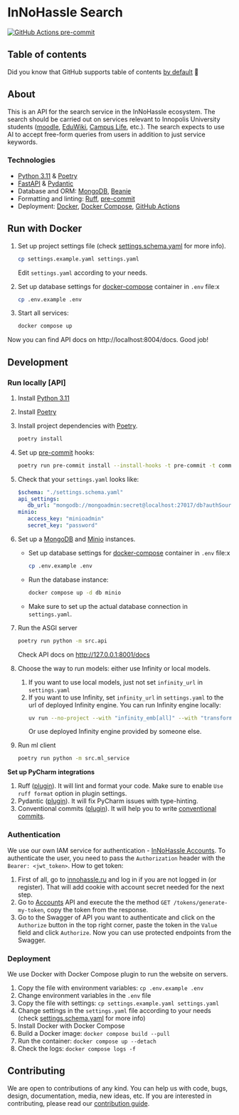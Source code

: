 # InNoHassle Search

[![GitHub Actions pre-commit](https://img.shields.io/github/actions/workflow/status/one-zero-eight/search/pre-commit.yaml?label=pre-commit)](https://github.com/one-zero-eight/search/actions)

## Table of contents

Did you know that GitHub supports table of
contents [by default](https://github.blog/changelog/2021-04-13-table-of-contents-support-in-markdown-files/) 🤔

## About

This is an API for the search service in the InNoHassle ecosystem. The search should be carried out on services relevant to Innopolis University students ([moodle](https://moodle.innopolis.university/), [EduWiki](https://eduwiki.innopolis.university/index.php/AcademicCalendar), [Campus Life](http://campuslife.innopolis.ru/), etc.). The search expects to use AI to accept free-form queries from users in addition to just service keywords.

### Technologies

- [Python 3.11](https://www.python.org/downloads/) & [Poetry](https://python-poetry.org/docs/)
- [FastAPI](https://fastapi.tiangolo.com/) & [Pydantic](https://docs.pydantic.dev/latest/)
- Database and ORM: [MongoDB](https://www.mongodb.com/), [Beanie](https://beanie-odm.dev/)
- Formatting and linting: [Ruff](https://docs.astral.sh/ruff/), [pre-commit](https://pre-commit.com/)
- Deployment: [Docker](https://www.docker.com/), [Docker Compose](https://docs.docker.com/compose/),
  [GitHub Actions](https://github.com/features/actions)

## Run with Docker

1. Set up project settings file (check [settings.schema.yaml](../InNoHassle-Search/settings.schema.yaml) for more info).
   ```bash
   cp settings.example.yaml settings.yaml
   ```
   Edit `settings.yaml` according to your needs.
2. Set up database settings for [docker-compose](https://docs.docker.com/compose/) container
      in `.env` file:х
      ```bash
      cp .env.example .env
      ```

1. Start all services:
   ```bash
   docker compose up
   ```

Now you can find API docs on http://localhost:8004/docs. Good job!


## Development

### Run locally [API]

1. Install [Python 3.11](https://www.python.org/downloads/)
2. Install [Poetry](https://python-poetry.org/docs/)
3. Install project dependencies with [Poetry](https://python-poetry.org/docs/cli/#options-2).
   ```bash
   poetry install
   ```
4. Set up [pre-commit](https://pre-commit.com/) hooks:

   ```bash
   poetry run pre-commit install --install-hooks -t pre-commit -t commit-msg
   ```
5. Check that your `settings.yaml` looks like:
   ```yaml
   $schema: "./settings.schema.yaml"
   api_settings:
      db_url: "mongodb://mongoadmin:secret@localhost:27017/db?authSource=admin"
   minio:
      access_key: "minioadmin"
      secret_key: "password"
   ```
6. Set up a [MongoDB](https://www.mongodb.com/) and [Minio](https://min.io/) instances.

    - Set up database settings for [docker-compose](https://docs.docker.com/compose/) container
      in `.env` file:х
      ```bash
      cp .env.example .env
      ```
    - Run the database instance:
      ```bash
      docker compose up -d db minio
      ```
    - Make sure to set up the actual database connection in `settings.yaml`.
7. Run the ASGI server
   ```bash
   poetry run python -m src.api
   ```
   Check API docs on http://127.0.0.1:8001/docs

8. Choose the way to run models: either use Infinity or local models.
   1. If you want to use local models, just not set `infinity_url` in `settings.yaml`
   2. If you want to use Infinity, set `infinity_url` in `settings.yaml` to the url of deployed Infinity engine.
      You can run Infinity engine locally:
      ```bash
      uv run --no-project --with "infinity_emb[all]" --with "transformers<4.49" infinity_emb v2 --model-id jinaai/jina-embeddings-v3 --model-id jinaai/jina-reranker-v2-base-multilingual
      ```
      Or use deployed Infinity engine provided by someone else.

9. Run ml client
   ```bash
   poetry run python -m src.ml_service
   ```

**Set up PyCharm integrations**

1. Ruff ([plugin](https://plugins.jetbrains.com/plugin/20574-ruff)).
   It will lint and format your code.
   Make sure to enable `Use ruff format` option in plugin settings.
2. Pydantic ([plugin](https://plugins.jetbrains.com/plugin/12861-pydantic)).
   It will fix PyCharm issues with
   type-hinting.
3. Conventional commits ([plugin](https://plugins.jetbrains.com/plugin/13389-conventional-commit)).
   It will help you
   to write [conventional commits](https://www.conventionalcommits.org/en/v1.0.0/).


### Authentication

We use our own IAM service for
authentication - [InNoHassle Accounts](https://github.com/one-zero-eight/InNoHassle-Accounts).
To authenticate the user, you need to pass the `Authorization` header with the `Bearer: <jwt_token>`.
How to get token:

1. First of all, go to [innohassle.ru](https://innohassle.ru) and log in if you are not logged in (or register). That
   will add cookie with
   account secret needed for the next step.
2. Go to [Accounts](https://api.innohassle.ru/accounts/v0/docs#/Tokens/tokens_generate_my_token) API and execute the
   the method `GET /tokens/generate-my-token`, copy the token from the response.
3. Go to the Swagger of API you want to authenticate and click on the `Authorize` button in the top right corner, paste
   the token
   in the `Value` field and click `Authorize`. Now you can use protected endpoints from the Swagger.

### Deployment

We use Docker with Docker Compose plugin to run the website on servers.

1. Copy the file with environment variables: `cp .env.example .env`
2. Change environment variables in the `.env` file
3. Copy the file with settings: `cp settings.example.yaml settings.yaml`
4. Change settings in the `settings.yaml` file according to your needs
   (check [settings.schema.yaml](../InNoHassle-Search/settings.schema.yaml) for more info)
5. Install Docker with Docker Compose
6. Build a Docker image: `docker compose build --pull`
7. Run the container: `docker compose up --detach`
8. Check the logs: `docker compose logs -f`

## Contributing

We are open to contributions of any kind.
You can help us with code, bugs, design, documentation, media, new ideas, etc.
If you are interested in contributing, please read
our [contribution guide](https://github.com/one-zero-eight/.github/blob/main/CONTRIBUTING.md).
